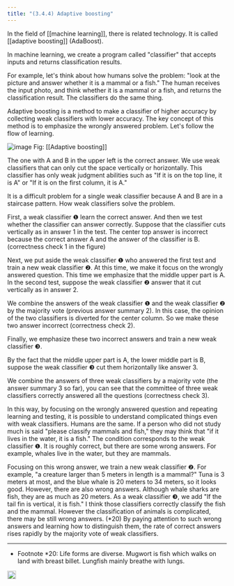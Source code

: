 ```yaml
---
title: "(3.4.4) Adaptive boosting"
---
```


In the field of [[machine learning]], there is related technology. It is called [[adaptive boosting]] (AdaBoost).

In machine learning, we create a program called "classifier" that accepts inputs and returns classification results.

For example, let's think about how humans solve the problem: "look at the picture and answer whether it is a mammal or a fish." The human receives the input photo, and think whether it is a mammal or a fish, and returns the classification result. The classifiers do the same thing.

Adaptive boosting is a method to make a classifier of higher accuracy by collecting weak classifiers with lower accuracy. The key concept of this method is to emphasize the wrongly answered problem. Let's follow the flow of learning.

![image](https://gyazo.com/4a914e86d14225d3f64c632c7930b577/thumb/1000)
Fig: [[Adaptive boosting]]

The one with A and B in the upper left is the correct answer. We use weak classifiers that can only cut the space vertically or horizontally. This classifier has only weak judgment abilities such as "If it is on the top line, it is A" or "If it is on the first column, it is A."

It is a difficult problem for a single weak classifier because A and B are in a staircase pattern. How weak classifiers solve the problem.

First, a weak classifier ❶ learn the correct answer. And then we test whether the classifier can answer correctly. Suppose that the classifier cuts vertically as in answer 1 in the test. The center top answer is incorrect because the correct answer A and the answer of the classifier is B. (correctness check 1 in the figure)

Next, we put aside the weak classifier ❶ who answered the first test and train a new weak classifier ❷. At this time, we make it focus on the wrongly answered question. This time we emphasize that the middle upper part is A. In the second test, suppose the weak classifier ❷ answer that it cut vertically as in answer 2.

We combine the answers of the weak classifier ❶ and the weak classifier ❷ by the majority vote (previous answer summary 2).
In this case, the opinion of the two classifiers is diverted for the center column. So we make these two answer incorrect (correctness check 2).

Finally, we emphasize these two incorrect answers and train a new weak classifier ❸.

By the fact that the middle upper part is A, the lower middle part is B, suppose the weak classifier ❸ cut them horizontally like answer 3.

We combine the answers of three weak classifiers by a majority vote (the answer summary 3 so far), you can see that the committee of three weak classifiers correctly answered all the questions (correctness check 3).

In this way, by focusing on the wrongly answered question and repeating learning and testing, it is possible to understand complicated things even with weak classifiers. Humans are the same. If a person who did not study much is said "please classify mammals and fish," they may think that "if it lives in the water, it is a fish." The condition corresponds to the weak classifier ❶. It is roughly correct, but there are some wrong answers. For example, whales live in the water, but they are mammals.

Focusing on this wrong answer, we train a new weak classifier ❷. For example, "a creature larger than 5 meters in length is a mammal?" Tuna is 3 meters at most, and the blue whale is 20 meters to 34 meters, so it looks good. However, there are also wrong answers. Although whale sharks are fish, they are as much as 20 meters. As a weak classifier ❸, we add "If the tail fin is vertical, it is fish." I think those classifiers correctly classify the fish and the mammal. However the classification of animals is complicated, there may be still wrong answers. (*20) By paying attention to such wrong answers and learning how to distinguish them, the rate of correct answers rises rapidly by the majority vote of weak classifiers.

---

- Footnote *20: Life forms are diverse. Mugwort is fish which walks on land with breast billet. Lungfish mainly breathe with lungs.


<img src='https://scrapbox.io/api/pages/nishio-en/en/icon' alt='en.icon' height="19.5"/>